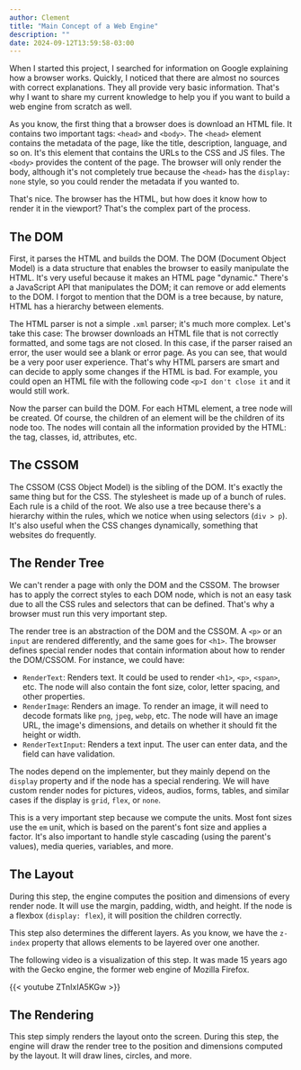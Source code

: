 ```yaml
---
author: Clement
title: "Main Concept of a Web Engine"
description: ""
date: 2024-09-12T13:59:58-03:00
---
```


When I started this project, I searched for information on Google explaining how a browser works. Quickly, I noticed that there are almost no sources with correct explanations. They all provide very basic information. That's why I want to share my current knowledge to help you if you want to build a web engine from scratch as well.

As you know, the first thing that a browser does is download an HTML file. It contains two important tags: `<head>` and `<body>`. The `<head>` element contains the metadata of the page, like the title, description, language, and so on. It's this element that contains the URLs to the CSS and JS files. The `<body>` provides the content of the page. The browser will only render the body, although it's not completely true because the `<head>` has the `display: none` style, so you could render the metadata if you wanted to.

That's nice. The browser has the HTML, but how does it know how to render it in the viewport? That's the complex part of the process.

## The DOM

First, it parses the HTML and builds the DOM. The DOM (Document Object Model) is a data structure that enables the browser to easily manipulate the HTML. It's very useful because it makes an HTML page "dynamic." There's a JavaScript API that manipulates the DOM; it can remove or add elements to the DOM. I forgot to mention that the DOM is a tree because, by nature, HTML has a hierarchy between elements.

The HTML parser is not a simple `.xml` parser; it's much more complex. Let's take this case: The browser downloads an HTML file that is not correctly formatted, and some tags are not closed. In this case, if the parser raised an error, the user would see a blank or error page. As you can see, that would be a very poor user experience. That's why HTML parsers are smart and can decide to apply some changes if the HTML is bad. For example, you could open an HTML file with the following code `<p>I don't close it` and it would still work.

Now the parser can build the DOM. For each HTML element, a tree node will be created. Of course, the children of an element will be the children of its node too. The nodes will contain all the information provided by the HTML: the tag, classes, id, attributes, etc.

## The CSSOM

The CSSOM (CSS Object Model) is the sibling of the DOM. It's exactly the same thing but for the CSS. The stylesheet is made up of a bunch of rules. Each rule is a child of the root. We also use a tree because there's a hierarchy within the rules, which we notice when using selectors (`div > p`). It's also useful when the CSS changes dynamically, something that websites do frequently.

## The Render Tree

We can't render a page with only the DOM and the CSSOM. The browser has to apply the correct styles to each DOM node, which is not an easy task due to all the CSS rules and selectors that can be defined. That's why a browser must run this very important step.

The render tree is an abstraction of the DOM and the CSSOM. A `<p>` or an `input` are rendered differently, and the same goes for `<h1>`. The browser defines special render nodes that contain information about how to render the DOM/CSSOM. For instance, we could have:

- `RenderText`: Renders text. It could be used to render `<h1>`, `<p>`, `<span>`, etc. The node will also contain the font size, color, letter spacing, and other properties.
- `RenderImage`: Renders an image. To render an image, it will need to decode formats like `png`, `jpeg`, `webp`, etc. The node will have an image URL, the image's dimensions, and details on whether it should fit the height or width.
- `RenderTextInput`: Renders a text input. The user can enter data, and the field can have validation.

The nodes depend on the implementer, but they mainly depend on the `display` property and if the node has a special rendering. We will have custom render nodes for pictures, videos, audios, forms, tables, and similar cases if the display is `grid`, `flex`, or `none`.

This is a very important step because we compute the units. Most font sizes use the `em` unit, which is based on the parent's font size and applies a factor. It's also important to handle style cascading (using the parent's values), media queries, variables, and more.

## The Layout

During this step, the engine computes the position and dimensions of every render node. It will use the margin, padding, width, and height. If the node is a flexbox (`display: flex`), it will position the children correctly.

This step also determines the different layers. As you know, we have the `z-index` property that allows elements to be layered over one another.

The following video is a visualization of this step. It was made 15 years ago with the Gecko engine, the former web engine of Mozilla Firefox.

{{< youtube ZTnIxIA5KGw >}}

## The Rendering

This step simply renders the layout onto the screen. During this step, the engine will draw the render tree to the position and dimensions computed by the layout. It will draw lines, circles, and more.
